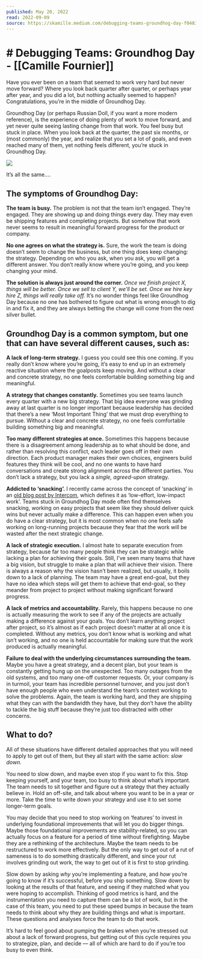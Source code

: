 ```yaml
---
published: May 20, 2022
read: 2022-09-09
source: https://skamille.medium.com/debugging-teams-groundhog-day-f0483fea82d9
---
```

# # Debugging Teams: Groundhog Day - [[Camille Fournier]]
Have you ever been on a team that seemed to work very hard but never move forward? Where you look back quarter after quarter, or perhaps year after year, and you did a lot, but nothing actually seemed to happen? Congratulations, you’re in the middle of Groundhog Day.

Groundhog Day (or perhaps Russian Doll, if you want a more modern reference), is the experience of doing plenty of work to move forward, and yet never quite seeing lasting change from that work. You feel busy but stuck in place. When you look back at the quarter, the past six months, or (most commonly) the year, and realize that you set a lot of goals, and even reached many of them, yet nothing feels different, you’re stuck in Groundhog Day.

![](https://miro.medium.com/max/532/1*LDD4FhC5QEaUMM5J9OotvQ.jpeg)

It’s all the same….

## **The symptoms of Groundhog Day:**

**The team is busy.** The problem is not that the team isn’t engaged. They’re engaged. They are showing up and doing things every day. They may even be shipping features and completing projects. But somehow that work never seems to result in meaningful forward progress for the product or company.

**No one agrees on what the strategy is.** Sure, the work the team is doing doesn’t seem to change the business, but one thing does keep changing: the strategy. Depending on who you ask, when you ask, you will get a different answer. You don’t really know where you’re going, and you keep changing your mind.

**The solution is always just around the corner.** _Once we finish project X, things will be better. Once we sell to client Y, we’ll be set. Once we hire key hire Z, things will really take off._ It’s no wonder things feel like Groundhog Day because no one has bothered to figure out what is wrong enough to dig in and fix it, and they are always betting the change will come from the next silver bullet.

## **Groundhog Day is a common symptom, but one that can have several different causes, such as:**

**A lack of long-term strategy.** I guess you could see this one coming. If you really don’t know where you’re going, it’s easy to end up in an extremely reactive situation where the goalposts keep moving. And without a clear and concrete strategy, no one feels comfortable building something big and meaningful.

**A strategy that changes constantly.** Sometimes you see teams launch every quarter with a new big strategy. That big idea everyone was grinding away at last quarter is no longer important because leadership has decided that there’s a new ‘Most Important Thing’ that we must drop everything to pursue. Without a clear and concrete strategy, no one feels comfortable building something big and meaningful.

**Too many different strategies at once.** Sometimes this happens because there is a disagreement among leadership as to what should be done, and rather than resolving this conflict, each leader goes off in their own direction. Each product manager makes their own choices, engineers build features they think will be cool, and no one wants to have hard conversations and create strong alignment across the different parties. You don’t lack a strategy, but you lack a _single, agreed-upon_ strategy.

**Addicted to ‘snacking’.** I recently came across the concept of ‘snacking’ in an [old blog post by Intercom](https://www.intercom.com/blog/first-rule-prioritization-no-snacking/), which defines it as ‘low-effort, low-impact work’. Teams stuck in Groundhog Day mode often find themselves snacking, working on easy projects that seem like they should deliver quick wins but never actually make a difference. This can happen even when you do have a clear strategy, but it is most common when no one feels safe working on long-running projects because they fear that the work will be wasted after the next strategic change.

**A lack of strategic execution.** I almost hate to separate execution from strategy, because far too many people think they can be strategic while lacking a plan for achieving their goals. Still, I’ve seen many teams that have a big vision, but struggle to make a plan that will achieve their vision. There is always a reason why the vision hasn’t been realized, but usually, it boils down to a lack of planning. The team may have a great end-goal, but they have no idea which steps will get them to achieve that end-goal, so they meander from project to project without making significant forward progress.

**A lack of metrics and accountability.** Rarely, this happens because no one is actually measuring the work to see if any of the projects are actually making a difference against your goals. You don’t learn anything project after project, so it’s almost as if each project doesn’t matter at all once it is completed. Without any metrics, you don’t know what is working and what isn’t working, and no one is held accountable for making sure that the work produced is actually meaningful.

**Failure to deal with the underlying circumstances surrounding the team.** Maybe you have a great strategy, and a decent plan, but your team is constantly getting hung up on the unexpected. Too many outages from the old systems, and too many one-off customer requests. Or, your company is in turmoil, your team has incredible personnel turnover, and you just don’t have enough people who even understand the team’s context working to solve the problems. Again, the team is working hard, and they are shipping what they can with the bandwidth they have, but they don’t have the ability to tackle the big stuff because they’re just too distracted with other concerns.

## **What to do?**

All of these situations have different detailed approaches that you will need to apply to get out of them, but they all start with the same action: _slow down._

You need to slow down, and maybe even stop if you want to fix this. Stop keeping yourself, and your team, too busy to think about what’s important. The team needs to sit together and figure out a strategy that they actually believe in. Hold an off-site, and talk about where you want to be in a year or more. Take the time to write down your strategy and use it to set some longer-term goals.

You may decide that you need to stop working on ‘features’ to invest in underlying foundational improvements that will let you do bigger things. Maybe those foundational improvements are stability-related, so you can actually focus on a feature for a period of time without firefighting. Maybe they are a rethinking of the architecture. Maybe the team needs to be restructured to work more effectively. But the only way to get out of a rut of sameness is to do something drastically different, and since your rut involves grinding out work, the way to get out of it is first to stop grinding.

Slow down by asking _why_ you’re implementing a feature, and _how_ you’re going to know if it’s successful, before you ship something. Slow down by looking at the results of that feature, and seeing if they matched what you were hoping to accomplish. Thinking of good metrics is hard, and the instrumentation you need to capture them can be a lot of work, but in the case of this team, you need to put these speed bumps in because the team needs to think about why they are building things and what is important. These questions and analyses force the team to do that work.

It’s hard to feel good about pumping the brakes when you’re stressed out about a lack of forward progress, but getting out of this cycle requires you to strategize, plan, and decide — all of which are hard to do if you’re too busy to even think.